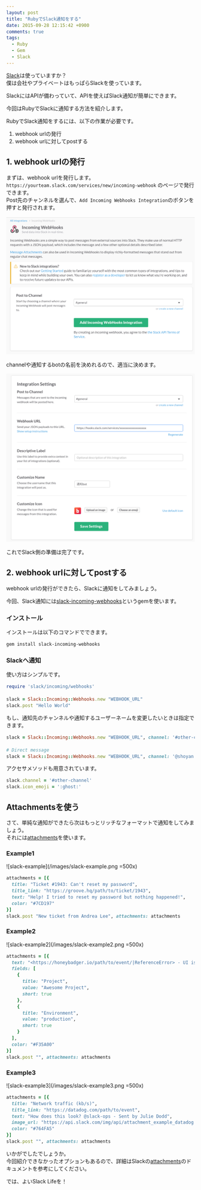 ```yaml
---
layout: post
title: "RubyでSlack通知をする"
date: 2015-09-28 12:15:42 +0900
comments: true
tags: 
  - Ruby
  - Gem
  - Slack
---
```


[Slack](https://slack.com/)は使っていますか？  
僕は会社やプライベートはもっぱらSlackを使っています。

SlackにはAPIが備わっていて、APIを使えばSlack通知が簡単にできます。  

今回はRubyでSlackに通知する方法を紹介します。

RubyでSlack通知をするには、以下の作業が必要です。

1. webhook urlの発行
1. webhook urlに対してpostする


## 1. webhook urlの発行
まずは、webhook urlを発行します。  
`https://yourteam.slack.com/services/new/incoming-webhook` のページで発行できます。  
Post先のチャンネルを選んで、`Add Incoming Webhooks Integration`のボタンを押すと発行されます。  

![slack-setting-example](/images/slack-setting-example.png)

channelや通知するbotの名前を決めれるので、適当に決めます。  

![slack-setting-example2](/images/slack-setting-example2.png)

これでSlack側の準備は完了です。  

## 2. webhook urlに対してpostする
webhook urlの発行ができたら、Slackに通知をしてみましょう。  

今回、Slack通知には<a href="https://github.com/shoyan/slack-incoming-webhooks" target="_blank">slack-incoming-webhooks</a>というgemを使います。  


### インストール
インストールは以下のコマンドでできます。

```
gem install slack-incoming-webhooks

```

### Slackへ通知
使い方はシンプルです。


```ruby
require 'slack/incoming/webhooks'

slack = Slack::Incoming::Webhooks.new "WEBHOOK_URL"
slack.post "Hello World"

```

もし、通知先のチャンネルや通知するユーザーネームを変更したいときは指定できます。

```ruby
slack = Slack::Incoming::Webhooks.new "WEBHOOK_URL", channel: '#other-channel', username: 'monkey-bot'

# Direct message
slack = Slack::Incoming::Webhooks.new "WEBHOOK_URL", channel: '@shoyan'

```

アクセサメソッドも用意されています。

```ruby
slack.channel = '#other-channel'
slack.icon_emoji = ':ghost:'

```

## Attachmentsを使う
さて、単純な通知ができたら次はもっとリッチなフォーマットで通知をしてみましょう。  
それには[attachments](https://api.slack.com/docs/attachments)を使います。

### Example1

![slack-example](/images/slack-example.png =500x)


```ruby
attachments = [{
  title: "Ticket #1943: Can't reset my password",
  title_link: "https://groove.hq/path/to/ticket/1943",
  text: "Help! I tried to reset my password but nothing happened!",
  color: "#7CD197"
}]
slack.post "New ticket from Andrea Lee", attachments: attachments

```


### Example2

![slack-example2](/images/slack-example2.png =500x)


```ruby
attachments = [{
  text: "<https://honeybadger.io/path/to/event/|ReferenceError> - UI is not defined",
  fields: [
    {
      title: "Project",
      value: "Awesome Project",
      short: true
    },
    {
      title: "Environment",
      value: "production",
      short: true
    }
  ],
  color: "#F35A00"
}]
slack.post "", attachments: attachments

```

### Example3

![slack-example3](/images/slack-example3.png =500x)


```ruby
attachments = [{
  title: "Network traffic (kb/s)",
  title_link: "https://datadog.com/path/to/event",
  text: "How does this look? @slack-ops - Sent by Julie Dodd",
  image_url: "https://api.slack.com/img/api/attachment_example_datadog.png",
  color: "#764FA5"
}]
slack.post "", attachments: attachments

```

いかがでしたでしょうか。  
今回紹介できなかったオプションもあるので、詳細はSlackの[attachments](https://api.slack.com/docs/attachments)のドキュメントを参考にしてください。

では、よいSlack Lifeを！
